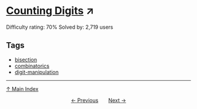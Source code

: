 # [Counting Digits](https://projecteuler.net/problem=156) ↗️

Difficulty rating: 70%
Solved by: 2,719 users
## Tags

- [bisection](../tags/bisection.md)
- [combinatorics](../tags/combinatorics.md)
- [digit-manipulation](../tags/digit-manipulation.md)



---

[↑ Main Index](../README.md)


<div align=center><a href='155.md'>← Previous</a> &nbsp;&nbsp; &nbsp;&nbsp;  <a href='157.md'>Next →</a></div>
